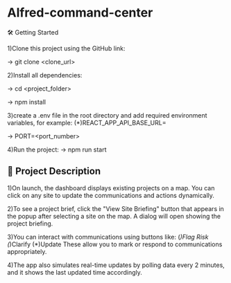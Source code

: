 # Alfred-command-center
🛠️ Getting Started

1)Clone this project using the GitHub link:

-> git clone <clone_url>

2)Install all dependencies:

-> cd <project_folder>

-> npm install

3)create a .env file in the root directory and add required environment variables, for example:
(*)REACT_APP_API_BASE_URL=<url>

-> PORT=<port_number>

4)Run the project:
-> npm run start

## 📌 Project Description
1)On launch, the dashboard displays existing projects on a map.
You can click on any site to update the communications and actions dynamically.

2)To see a project brief, click the "View Site Briefing" button that appears in the popup after selecting a site on the map.
A dialog will open showing the project briefing.

3)You can interact with communications using buttons like:
(*)Flag Risk
(*)Clarify
(*)Update
These allow you to mark or respond to communications appropriately.

4)The app also simulates real-time updates by polling data every 2 minutes, and it shows the last updated time accordingly.
